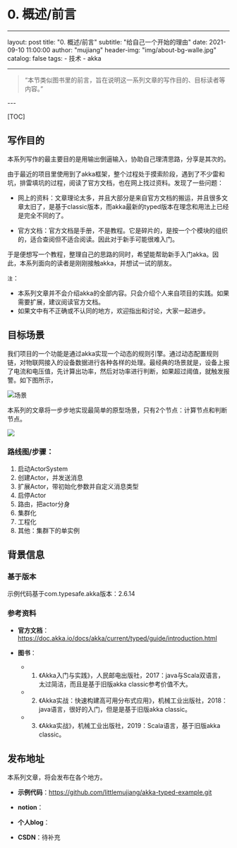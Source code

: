 # 0. 概述/前言

---
layout:     post
title:      "0. 概述/前言"
subtitle:   "给自己一个开始的理由"
date:       2021-09-10 11:00:00
author:     "mujiang"
header-img: "img/about-bg-walle.jpg"
catalog: false
tags:
     - 技术
     - akka
   
---

> “本节类似图书里的前言，旨在说明这一系列文章的写作目的、目标读者等内容。”

<p id = "build"></p>
---

[TOC]


## 写作目的

本系列写作的最主要目的是用输出倒逼输入，协助自己理清思路，分享是其次的。

由于最近的项目里使用到了akka框架，整个过程处于摸索阶段，遇到了不少雷和坑，排雷填坑的过程，阅读了官方文档，也在网上找过资料。发现了一些问题：

* 网上的资料：文章理论太多，并且大部分是来自官方文档的搬运，并且很多文章太旧了，是基于classic版本，而akka最新的typed版本在理念和用法上已经是完全不同的了。

* 官方文档：官方文档是手册，不是教程。它是碎片的，是按一个个模块的组织的，适合查阅但不适合阅读。因此对于新手可能很难入门。

于是便想写一个教程，整理自己的思路的同时，希望能帮助新手入门akka。因此，本系列面向的读者是刚刚接触akka，并想试一试的朋友。


`注`：
* 本系列文章并不会介绍akka的全部内容。只会介绍个人来自项目的实践。如果需要扩展，建议阅读官方文档。
* 如果文中有不正确或不认同的地方，欢迎指出和讨论，大家一起进步。

## 目标场景

我们项目的一个功能是通过akka实现一个动态的规则引擎。通过动态配置规则链，对物联网接入的设备数据进行各种各样的处理。最经典的场景就是，设备上报了电流和电压值，先计算出功率，然后对功率进行判断，如果超过阈值，就触发报警。如下图所示，

![场景](https://i.loli.net/2021/09/10/DLSWukxeZQjCrhc.jpg)


本系列的文章将一步步地实现最简单的原型场景，只有2个节点：计算节点和判断节点。

![](https://i.loli.net/2021/09/10/hIq7pYE1CXfoFKg.jpg)


### 路线图/步骤：

1. 启动ActorSystem
2. 创建Actor，并发送消息
3. 扩展Actor，带初始化参数并自定义消息类型
4. 启停Actor
5. 路由，把actor分身
6. 集群化
7. 工程化
8. 其他：集群下的单实例


## 背景信息

### 基于版本

示例代码基于com.typesafe.akka版本：2.6.14

### 参考资料

* **官方文档**： https://doc.akka.io/docs/akka/current/typed/guide/introduction.html

* **图书**：
    - 1. 《Akka入门与实践》，人民邮电出版社，2017：java与Scala双语言，太过简洁，而且是基于旧版akka classic参考价值不大。
    - 2. 《Akka实战：快速构建高可用分布式应用》，机械工业出版社，2018：java语言，很好的入门，但是是基于旧版akka classic。
    - 3. 《Akka实战》，机械工业出版社，2019：Scala语言，基于旧版akka classic。


## 发布地址

本系列文章，将会发布在各个地方。

* **示例代码**：https://github.com/littlemujiang/akka-typed-example.git

* **notion**：
* **个人blog**：
* **CSDN**：待补充


